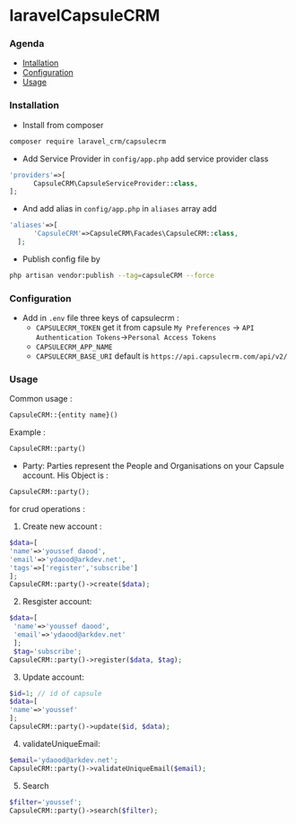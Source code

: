 # laravelCapsuleCRM
### Agenda
  * [Intallation]()
  * [Configuration]()
  * [Usage]()
### Installation 
   * Install from composer 
   ````bash 
   composer require laravel_crm/capsulecrm
   ````
   * Add Service Provider in ```config/app.php```  add service provider class
   ```php 
   'providers'=>[
         CapsuleCRM\CapsuleServiceProvider::class,
   ];
   ``` 
   * And add alias in ```config/app.php``` in ```aliases``` array add 
   ```php
   'aliases'=>[
         'CapsuleCRM'=>CapsuleCRM\Facades\CapsuleCRM::class,
     ];
   ```
   * Publish config file by 
   ```bash
   php artisan vendor:publish --tag=capsuleCRM --force
   ```
### Configuration
   * Add in ```.env``` file three keys of capsulecrm :
        * ```CAPSULECRM_TOKEN``` get it from capsule ```My Preferences``` -> ```API Authentication Tokens```->```Personal Access Tokens```
        * ```CAPSULECRM_APP_NAME```
        * ```CAPSULECRM_BASE_URI``` default is ```https://api.capsulecrm.com/api/v2/```      
### Usage
Common usage :
```php
CapsuleCRM::{entity name}()
````
Example :
```php 
CapsuleCRM::party()
```
   * Party:
   Parties represent the People and Organisations on your Capsule account.
   His Object is :
   ```php
   CapsuleCRM::party();
   ```
   for crud operations :
   
   1. Create new account :
   ```php 
   $data=[
   'name'=>'youssef daood',
   'email'=>'ydaood@arkdev.net',
   'tags'=>['register','subscribe']
   ];
   CapsuleCRM::party()->create($data);
   ```
   
   2. Resgister account:
  ```php
  $data=[
   'name'=>'youssef daood',
   'email'=>'ydaood@arkdev.net'
   ];
   $tag='subscribe';
  CapsuleCRM::party()->register($data, $tag);
  ```
  3. Update account:
  ```php
  $id=1; // id of capsule
  $data=[
  'name'=>'youssef'
  ];
  CapsuleCRM::party()->update($id, $data);
  ```
  4. validateUniqueEmail:
  ```php  
  $email='ydaood@arkdev.net';
  CapsuleCRM::party()->validateUniqueEmail($email);
  ``` 
  5. Search
  ```php  
  $filter='youssef';
  CapsuleCRM::party()->search($filter);
  ``` 
   

